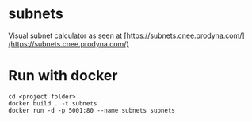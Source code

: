 # subnets
Visual subnet calculator as seen at [https://subnets.cnee.prodyna.com/](https://subnets.cnee.prodyna.com/)

# Run with docker

```
cd <project folder>
docker build . -t subnets
docker run -d -p 5001:80 --name subnets subnets
```

